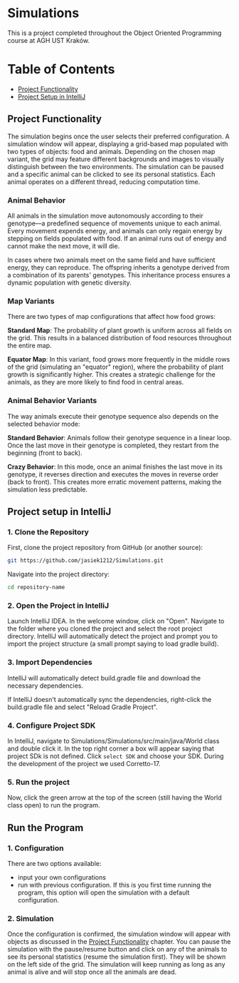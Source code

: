 # Simulations

This is a project completed throughout the Object Oriented Programming course at AGH UST Kraków. 

# Table of Contents
- [Project Functionality](#project-functionality)
- [Project Setup in IntelliJ](#project-setup-in-intellij)

## Project Functionality

The simulation begins once the user selects their preferred configuration. A simulation window will appear, displaying a grid-based map populated with two types of objects: food and animals. Depending on the chosen map variant, the grid may feature different backgrounds and images to visually distinguish between the two environments. The simulation can be paused and a specific animal can be clicked to see its personal statistics. Each animal operates on a different thread, reducing computation time.

### Animal Behavior

All animals in the simulation move autonomously according to their genotype—a predefined sequence of movements unique to each animal. Every movement expends energy, and animals can only regain energy by stepping on fields populated with food. If an animal runs out of energy and cannot make the next move, it will die.

In cases where two animals meet on the same field and have sufficient energy, they can reproduce. The offspring inherits a genotype derived from a combination of its parents' genotypes. This inheritance process ensures a dynamic population with genetic diversity.

### Map Variants
There are two types of map configurations that affect how food grows:

**Standard Map**:
The probability of plant growth is uniform across all fields on the grid. This results in a balanced distribution of food resources throughout the entire map.

**Equator Map**:
In this variant, food grows more frequently in the middle rows of the grid (simulating an "equator" region), where the probability of plant growth is significantly higher. This creates a strategic challenge for the animals, as they are more likely to find food in central areas.

### Animal Behavior Variants
The way animals execute their genotype sequence also depends on the selected behavior mode:

**Standard Behavior**:
Animals follow their genotype sequence in a linear loop. Once the last move in their genotype is completed, they restart from the beginning (front to back).

**Crazy Behavior**:
In this mode, once an animal finishes the last move in its genotype, it reverses direction and executes the moves in reverse order (back to front). This creates more erratic movement patterns, making the simulation less predictable.

## Project setup in IntelliJ

### 1. Clone the Repository
First, clone the project repository from GitHub (or another source):

```bash
git https://github.com/jasiek1212/Simulations.git
```
Navigate into the project directory:
```bash
cd repository-name
```
### 2. Open the Project in IntelliJ
Launch IntelliJ IDEA.
In the welcome window, click on "Open".
Navigate to the folder where you cloned the project and select the root project directory.
IntelliJ will automatically detect the project and prompt you to import the project structure (a small prompt saying to load gradle build).

### 3. Import Dependencies 
IntelliJ will automatically detect build.gradle file and download the necessary dependencies.

If IntelliJ doesn't automatically sync the dependencies, right-click the build.gradle file and select "Reload Gradle Project".

### 4. Configure Project SDK
In IntelliJ, navigate to Simulations/Simulations/src/main/java/World class and double click it. In the top right corner a box will appear saying that project SDk is not defined. Click `select SDK` and choose your SDK. During the development of the project we used  Corretto-17.

### 5. Run the project

Now, click the green arrow at the top of the screen (still having the World class open) to run the program.

## Run the Program

### 1. Configuration

There are two options available:
* input your own configurations
* run with previous configuration. If this is you first time running the program, this option will open the simulation with a default configuration.

### 2. Simulation

Once the configuration is confirmed, the simulation window will appear with objects as discussed in the  [Project Functionality](#project-functionality) chapter. You can pause the simulation with the pause/resume button and click on any of the animals to see its personal statistics (resume the simulation first). They will be shown on the left side of the grid. The simulation will keep running as long as any animal is alive and will stop once all the animals are dead.